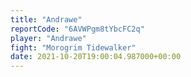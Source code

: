 ```yaml
---
title: "Andrawe"
reportCode: "6AVWPgm8tYbcFC2q"
player: "Andrawe"
fight: "Morogrim Tidewalker"
date: 2021-10-20T19:00:04.987000+00:00
---
```

